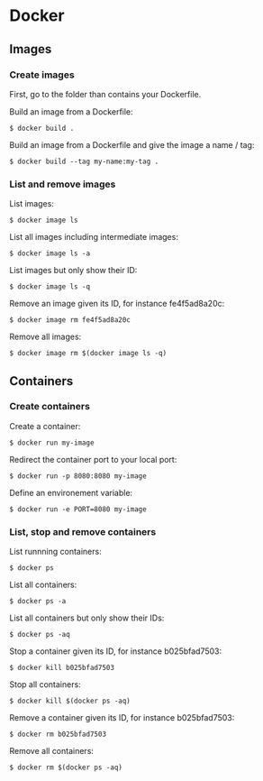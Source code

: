 # Docker


## Images

### Create images

First, go to the folder than contains your Dockerfile.

Build an image from a Dockerfile:

```
$ docker build .
```

Build an image from a Dockerfile and give the image a name / tag:

```
$ docker build --tag my-name:my-tag .
```

### List and remove images

List images:

```
$ docker image ls
```

List all images including intermediate images:

```
$ docker image ls -a
```

List images but only show their ID:

```
$ docker image ls -q
```

Remove an image given its ID, for instance fe4f5ad8a20c:

```
$ docker image rm fe4f5ad8a20c
```

Remove all images:

```
$ docker image rm $(docker image ls -q)
```

## Containers

### Create containers

Create a container:

```
$ docker run my-image
```

Redirect the container port to your local port:

```
$ docker run -p 8080:8080 my-image
```

Define an environement variable:

```
$ docker run -e PORT=8080 my-image
```

### List, stop and remove containers

List runnning containers:

```
$ docker ps
```

List all containers:

```
$ docker ps -a
```

List all containers but only show their IDs:

```
$ docker ps -aq
```

Stop a container given its ID, for instance b025bfad7503:

```
$ docker kill b025bfad7503
```

Stop all containers:

```
$ docker kill $(docker ps -aq)
```

Remove a container given its ID, for instance b025bfad7503:

```
$ docker rm b025bfad7503
```

Remove all containers:

```
$ docker rm $(docker ps -aq)
```